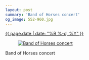 ```yaml
---
layout: post
summary: 'Band of Horses concert'
og_image: 552-960.jpg
---
```


<p>
 <time>
  <a href="/552">
   {{ page.date | date: "%B %-d, %Y" }}
  </a>
 </time>
 <a href="/552">
  <figure data-taken="9/22/2016">
   <img alt="Band of Horses concert" sizes="(min-width: 700px) 50vw, calc(100vw - 2rem)" src="{{ site.assets_url }}/552-480.jpg" srcset="{{ site.assets_url }}/552-240.jpg 240w, {{ site.assets_url }}/552-480.jpg 480w, {{ site.assets_url }}/552-720.jpg 720w, {{ site.assets_url }}/552-960.jpg 960w"/>
  </figure>
 </a>
 <span>
  Band of Horses concert
 </span>
</p>
